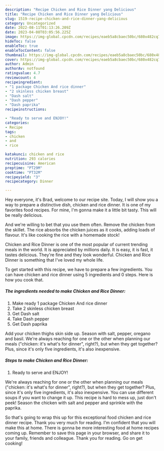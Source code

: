 ```yaml
---
description: "Recipe Chicken and Rice Dinner yang Delicious"
title: "Recipe Chicken and Rice Dinner yang Delicious"
slug: 1519-recipe-chicken-and-rice-dinner-yang-delicious
category: Uncategorized
date: 2022-08-11T01:13:26.209Z
date: 2023-04-08T03:05:56.225Z
image: https://img-global.cpcdn.com/recipes/eaeb5a8cbaec50bc/680x482cq70/chicken-and-rice-dinner-recipe-main-photo.jpg
hideToc: false
enableToc: true
enableTocContent: false
thumbnail: https://img-global.cpcdn.com/recipes/eaeb5a8cbaec50bc/680x482cq70/chicken-and-rice-dinner-recipe-main-photo.jpg
cover: https://img-global.cpcdn.com/recipes/eaeb5a8cbaec50bc/680x482cq70/chicken-and-rice-dinner-recipe-main-photo.jpg
author: Admin
authorAv: notfound
ratingvalue: 4.7
reviewcount: 4
recipeingredient:
- "1 package Chicken And rice dinner"
- "2 skinless chicken breast"
- "Dash salt"
- "Dash pepper"
- "Dash paprika"
recipeinstructions:

- "Ready to serve and ENJOY!"
categories:
- Recipe
tags:
- chicken
- and
- rice

katakunci: chicken and rice 
nutrition: 293 calories
recipecuisine: American
preptime: "PT29M"
cooktime: "PT32M"
recipeyield: "3"
recipecategory: Dinner

---
```



Hey everyone, it's Brad, welcome to our recipe site. Today, I will show you a way to prepare a distinctive dish, chicken and rice dinner. It is one of my favorites food recipes. For mine, I'm gonna make it a little bit tasty. This will be really delicious.

And we&#39;re willing to bet that you use them often. Remove the chicken from the skillet. The rice absorbs the chicken juices as it cooks, adding loads of flavour. It&#39;s like cooking the rice with a homemade stock!

Chicken and Rice Dinner is one of the most popular of current trending meals in the world. It is appreciated by millions daily. It is easy, it is fast, it tastes delicious. They're fine and they look wonderful. Chicken and Rice Dinner is something that I've loved my whole life.


To get started with this recipe, we have to prepare a few ingredients. You can have chicken and rice dinner using 5 ingredients and 0 steps. Here is how you cook that.

<!--inarticleads1-->

##### The ingredients needed to make Chicken and Rice Dinner:

1. Make ready 1 package Chicken And rice dinner
1. Take 2 skinless chicken breast
1. Get Dash salt
1. Take Dash pepper
1. Get Dash paprika


Add your chicken thighs skin side up. Season with salt, pepper, oregano and basil. We&#39;re always reaching for one or the other when planning our meals (&#34;chicken: it&#39;s what&#39;s for dinner&#34;, right?), but when they get together? Plus, since it&#39;s only five ingredients, it&#39;s also inexpensive. 

<!--inarticleads2-->

##### Steps to make Chicken and Rice Dinner:


1. Ready to serve and ENJOY!

We&#39;re always reaching for one or the other when planning our meals (&#34;chicken: it&#39;s what&#39;s for dinner&#34;, right?), but when they get together? Plus, since it&#39;s only five ingredients, it&#39;s also inexpensive. You can use different soups if you want to change it up. This recipe is hard to mess up, just don&#39;t peek! Season the chicken with salt and pepper and sprinkle with the paprika. 

So that's going to wrap this up for this exceptional food chicken and rice dinner recipe. Thank you very much for reading. I'm confident that you will make this at home. There is gonna be more interesting food at home recipes coming up. Remember to save this page in your browser, and share it to your family, friends and colleague. Thank you for reading. Go on get cooking!
